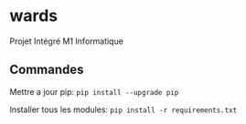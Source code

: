 # wards
Projet Intégré M1 Informatique

## Commandes

Mettre a jour pip: `pip install --upgrade pip`

Installer tous les modules: `pip install -r requirements.txt`
